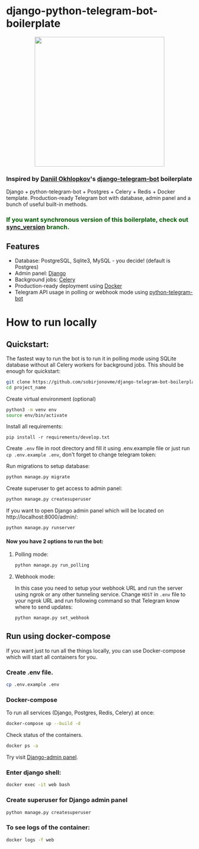 # django-python-telegram-bot-boilerplate

<p align="center">
    <img src="https://blog.hachther.com/wp-content/uploads/2017/12/django-telegram.png" align="center" height="350px" weight="350px">
</p>

### Inspired by [Daniil Okhlopkov](https://github.com/ohld)'s [django-telegram-bot](https://github.com/ohld/django-telegram-bot) boilerplate

Django + python-telegram-bot + Postgres + Celery + Redis + Docker template. Production-ready Telegram bot with database, admin panel and a bunch of useful built-in methods.


### <span style="color:#035c02"> If you want synchronous version of this boilerplate, check out [sync_version](https://github.com/sobirjonovme/django-telegram-bot-boilerplate/tree/sync_version) branch. </span>


## Features

* Database: PostgreSQL, Sqlite3, MySQL - you decide! (default is Postgres)
* Admin panel: [Django](https://docs.djangoproject.com)
* Background jobs: [Celery](https://docs.celeryproject.org/en/stable/)
* Production-ready deployment using [Docker](https://docs.docker.com/)
* Telegram API usage in polling or webhook mode using [python-telegram-bot](https://docs.python-telegram-bot.org/)


# How to run locally

## Quickstart:

The fastest way to run the bot is to run it in polling mode using SQLite database without all Celery workers for background jobs. This should be enough for quickstart:

``` bash
git clone https://github.com/sobirjonovme/django-telegram-bot-boilerplate.git project_name
cd project_name
```

Create virtual environment (optional)
``` bash
python3 -m venv env
source env/bin/activate
```

Install all requirements:
```
pip install -r requirements/develop.txt
```

Create `.env` file in root directory and fill it using .env.example file or just run `cp .env.example .env`,
don't forget to change telegram token:

Run migrations to setup database:
``` bash
python manage.py migrate
```

Create superuser to get access to admin panel:
``` bash
python manage.py createsuperuser
```

If you want to open Django admin panel which will be located on http://localhost:8000/admin/:
``` bash
python manage.py runserver
```

#### Now you have 2 options to run the bot:
1. Polling mode:
    ``` bash
    python manage.py run_polling
    ```
2. Webhook mode:

    In this case you need to setup your webhook URL and run the server using ngrok or any other tunneling service.
    Change `HOST` in `.env` file to your ngrok URL and run following command so that Telegram know where to send updates:
    ``` bash
    python manage.py set_webhook
    ```

## Run using docker-compose
If you want just to run all the things locally, you can use Docker-compose which will start all containers for you.

### Create .env file.
```bash
cp .env.example .env
```

### Docker-compose

To run all services (Django, Postgres, Redis, Celery) at once:
``` bash
docker-compose up --build -d
```

Check status of the containers.
``` bash
docker ps -a
```

Try visit <a href="http://0.0.0.0:8000/admin">Django-admin panel</a>.

### Enter django shell:

``` bash
docker exec -it web bash
```

### Create superuser for Django admin panel

``` bash
python manage.py createsuperuser
```

### To see logs of the container:

``` bash
docker logs -f web
```
